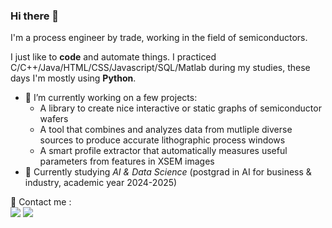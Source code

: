 <!--
**cap1tan/cap1tan** is a ✨ _special_ ✨ repository because its `README.md` (this file) appears on your GitHub profile.

Here are some ideas to get you started:

- 🔭 I’m currently working on ...

- 👯 I’m looking to collaborate on ...
- 🤔 I’m looking for help with ...
- 💬 Ask me about ...
- 📫 How to reach me: ...
- 😄 Pronouns: ...
- ⚡ Fun fact: ...
-->


### Hi there 👋

I'm a process engineer by trade, working in the field of semiconductors.  

I just like to **code** and automate things. 
I practiced C/C++/Java/HTML/CSS/Javascript/SQL/Matlab during my studies, these days I'm mostly using **Python**.

- 🔭 I’m currently working on a few projects:
    - A library to create nice interactive or static graphs of semiconductor wafers
    - A tool that combines and analyzes data from mutliple diverse sources to produce accurate lithographic process windows
    - A smart profile extractor that automatically measures useful parameters from features in XSEM images
- 🌱 Currently studying *AI & Data Science* (postgrad in AI for business & industry, academic year 2024-2025)

<p>
  📣 Contact me :<br/>
  <a href="mailto:sothomas88@gmail.com?subject=[GitHub]"><img src="https://img.shields.io/badge/e‑mail-D14836.svg?style=for-the-badge&logo=GMail&logoColor=white"/></a>
  <a href="https://www.linkedin.com/in/sotiristhomas/"><img src="https://img.shields.io/badge/linkedin-0077B5.svg?style=for-the-badge&logo=linkedin&logoColor=white"/></a>
</p>

<!-- ![Top Langs](https://github-readme-stats.vercel.app/api/top-langs/?username=cap1tan&layout=compact&theme=dark&hide_border=true) -->
